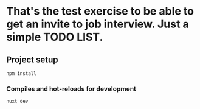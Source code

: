 # That's the test exercise to be able to get an invite to job interview. Just a simple TODO LIST.

## Project setup
```
npm install
```

### Compiles and hot-reloads for development
```
nuxt dev
```
